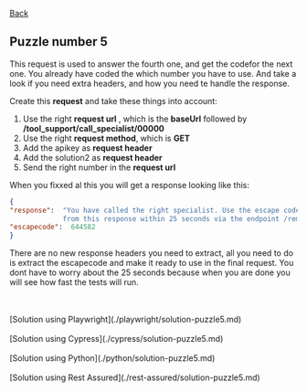 [Back](05.%20puzzle4.md)

## Puzzle number 5
This request is used to answer the fourth one, and get the codefor the next one. You already have coded the which number you have to use.  And take a look if you need extra headers, and how you need te handle the response.

Create this **request** and take these things into account:
1. Use the right **request url** , which is the **baseUrl** followed by **/tool_support/call_specialist/00000**
2. Use the right **request method**, which is **GET**
3. Add the apikey as **request header**
4. Add the solution2 as **request header**
5. Send the right number in the **request url**

When you fixxed al this you will get a response looking like this:
```json
{
"response":  "You have called the right specialist. Use the escape code 
             from this response within 25 seconds via the endpoint /remove_lock/{escapecode}",
"escapecode":  644582
}
```
There are no new response headers you need to extract, all you need to do is extract the escapecode and make it
ready to use in the final request. You dont have to worry about the 25 seconds because when you are done you will see how fast the tests will run.

<br>
<br>
[Solution using Playwright](./playwright/solution-puzzle5.md)
<br>
<br>
[Solution using Cypress](./cypress/solution-puzzle5.md)
<br>
<br>
[Solution using Python](./python/solution-puzzle5.md)
<br>
<br>
[Solution using Rest Assured](./rest-assured/solution-puzzle5.md)



